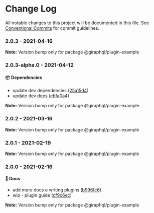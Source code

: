 # Change Log

All notable changes to this project will be documented in this file.
See [Conventional Commits](https://conventionalcommits.org) for commit guidelines.

### 2.0.3 - 2021-04-16

**Note:** Version bump only for package @giraphql/plugin-example





### 2.0.3-alpha.0 - 2021-04-12

#### 📦 Dependencies

- update dev dependencies ([25a15d4](https://github.com/hayes/giraphql/commit/25a15d4))
- update dev deps ([cbfa0a4](https://github.com/hayes/giraphql/commit/cbfa0a4))

**Note:** Version bump only for package @giraphql/plugin-example





### 2.0.2 - 2021-03-16

**Note:** Version bump only for package @giraphql/plugin-example





### 2.0.1 - 2021-02-19

**Note:** Version bump only for package @giraphql/plugin-example





### 2.0.0 - 2021-02-16

#### 📘 Docs

- add more docs o writing plugins ([b996fc6](https://github.com/hayes/giraphql/commit/b996fc6))
- wip - plugin guide ([cf9c6ec](https://github.com/hayes/giraphql/commit/cf9c6ec))

**Note:** Version bump only for package @giraphql/plugin-example
